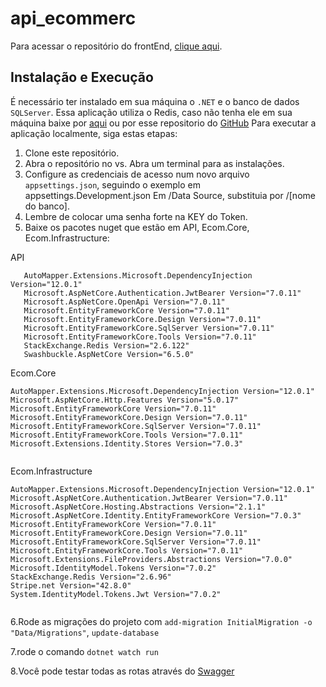 # api_ecommerc

Para acessar o repositório do frontEnd, <a href="https://github.com/RichardLimaDxD/ecommerce_frontend" target="_blank">clique aqui</a>.

## Instalação e Execução

É necessário ter instalado em sua máquina o `.NET` e o banco de dados `SQLServer`. Essa aplicação utiliza o Redis,
caso não tenha ele em sua máquina baixe por <a href="https://redis.io/docs/getting-started/installation/" target="_blank">aqui</a>
ou por esse repositorio do <a href="https://github.com/microsoftarchive/redis/releases" target="_blank" >GitHub</a>
Para executar a aplicação localmente, siga estas etapas:
 
1. Clone este repositório.
2. Abra o repositório no vs. Abra um terminal para as instalações.
3. Configure as credenciais de acesso num novo arquivo `appsettings.json`, seguindo o exemplo em appsettings.Development.json Em /Data Source, substituia por /[nome do banco].
4. Lembre de colocar uma senha forte na KEY do Token.
5. Baixe os pacotes nuget que estão em API, Ecom.Core, Ecom.Infrastructure:
   
API
```
   AutoMapper.Extensions.Microsoft.DependencyInjection Version="12.0.1"
   Microsoft.AspNetCore.Authentication.JwtBearer Version="7.0.11" 
   Microsoft.AspNetCore.OpenApi Version="7.0.11" 
   Microsoft.EntityFrameworkCore Version="7.0.11" 
   Microsoft.EntityFrameworkCore.Design Version="7.0.11"
   Microsoft.EntityFrameworkCore.SqlServer Version="7.0.11" 
   Microsoft.EntityFrameworkCore.Tools Version="7.0.11"
   StackExchange.Redis Version="2.6.122" 
   Swashbuckle.AspNetCore Version="6.5.0" 
```
Ecom.Core
```
AutoMapper.Extensions.Microsoft.DependencyInjection Version="12.0.1" 
Microsoft.AspNetCore.Http.Features Version="5.0.17" 
Microsoft.EntityFrameworkCore Version="7.0.11" 
Microsoft.EntityFrameworkCore.Design Version="7.0.11"
Microsoft.EntityFrameworkCore.SqlServer Version="7.0.11" 
Microsoft.EntityFrameworkCore.Tools Version="7.0.11"
Microsoft.Extensions.Identity.Stores Version="7.0.3" 
 
```
Ecom.Infrastructure
```
AutoMapper.Extensions.Microsoft.DependencyInjection Version="12.0.1" 
Microsoft.AspNetCore.Authentication.JwtBearer Version="7.0.11" 
Microsoft.AspNetCore.Hosting.Abstractions Version="2.1.1" 
Microsoft.AspNetCore.Identity.EntityFrameworkCore Version="7.0.3" 
Microsoft.EntityFrameworkCore Version="7.0.11"
Microsoft.EntityFrameworkCore.Design Version="7.0.11"
Microsoft.EntityFrameworkCore.SqlServer Version="7.0.11" 
Microsoft.EntityFrameworkCore.Tools Version="7.0.11"
Microsoft.Extensions.FileProviders.Abstractions Version="7.0.0"
Microsoft.IdentityModel.Tokens Version="7.0.2" 
StackExchange.Redis Version="2.6.96" 
Stripe.net Version="42.8.0"
System.IdentityModel.Tokens.Jwt Version="7.0.2"
 
```
6.Rode as migrações do projeto com `add-migration InitialMigration -o "Data/Migrations"`, `update-database`

7.rode o comando `dotnet watch run`

8.Você pode testar todas as rotas através do <a href="http://localhost:5250/swagger/index.html" target="_blank">Swagger</a> 


